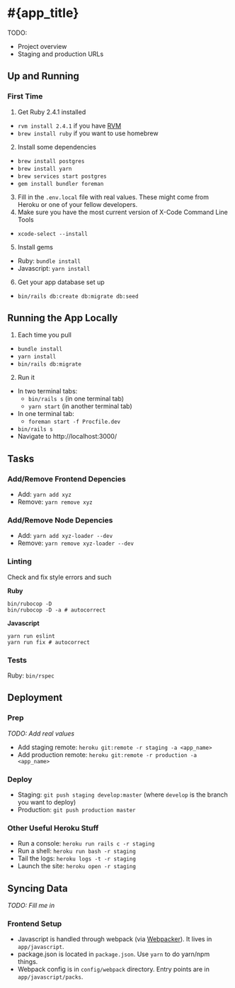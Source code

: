 # #{app_title}

TODO:
- Project overview
- Staging and production URLs

## Up and Running

### First Time

1. Get Ruby 2.4.1 installed
  - `rvm install 2.4.1` if you have [RVM](https://rvm.io/)
  - `brew install ruby` if you want to use homebrew
2. Install some dependencies
  - `brew install postgres`
  - `brew install yarn`
  - `brew services start postgres`
  - `gem install bundler foreman`
3. Fill in the `.env.local` file with real values. These might come from Heroku or one of your fellow developers.
4. Make sure you have the most current version of X-Code Command Line Tools
  - `xcode-select --install`
5. Install gems
  - Ruby: `bundle install`
  - Javascript: `yarn install`
6. Get your app database set up
  - `bin/rails db:create db:migrate db:seed`

## Running the App Locally

1. Each time you pull
  - `bundle install`
  - `yarn install`
  - `bin/rails db:migrate`
2. Run it
  - In two terminal tabs:
    - `bin/rails s` (in one terminal tab)
    - `yarn start` (in another terminal tab)
  - In one terminal tab:
    - `foreman start -f Procfile.dev`
  - `bin/rails s`
  - Navigate to http://localhost:3000/

## Tasks

### Add/Remove Frontend Depencies

- Add: `yarn add xyz`
- Remove: `yarn remove xyz`

### Add/Remove Node Depencies

- Add: `yarn add xyz-loader --dev`
- Remove: `yarn remove xyz-loader --dev`

### Linting

Check and fix style errors and such

**Ruby**

    bin/rubocop -D
    bin/rubocop -D -a # autocorrect

**Javascript**

    yarn run eslint
    yarn run fix # autocorrect

### Tests

  Ruby: `bin/rspec`

## Deployment

### Prep

_TODO: Add real values_

- Add staging remote: `heroku git:remote -r staging -a <app_name>`
- Add production remote: `heroku git:remote -r production -a <app_name>`

### Deploy

  - Staging: `git push staging develop:master` (where `develop` is the branch you want to deploy)
  - Production: `git push production master`

### Other Useful Heroku Stuff

  - Run a console: `heroku run rails c -r staging`
  - Run a shell: `heroku run bash -r staging`
  - Tail the logs: `heroku logs -t -r staging`
  - Launch the site: `heroku open -r staging`

## Syncing Data

_TODO: Fill me in_

### Frontend Setup

- Javascript is handled through webpack (via [Webpacker](https://github.com/rails/webpacker)). It lives in `app/javascript`.
- package.json is located in `package.json`. Use `yarn` to do yarn/npm things.
- Webpack config is in `config/webpack` directory. Entry points are in `app/javascript/packs`.
